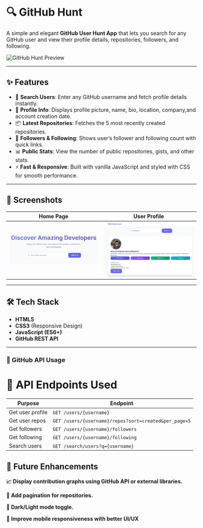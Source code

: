 # 🔍 GitHub Hunt

A simple and elegant **GitHub User Hunt App** that lets you search for any GitHub user and view their profile details, repositories, followers, and following.  

![GitHub Hunt Preview](./preview.png) <!-- Replace with your screenshot -->

---

## ✨ Features
- 🔎 **Search Users**: Enter any GitHub username and fetch profile details instantly.  
- 👤 **Profile Info**: Displays profile picture, name, bio, location, company,and account creation date.  
- 📦 **Latest Repositories**: Fetches the 5 most recently created repositories.  
- 👥 **Followers & Following**: Shows user’s follower and following count with quick links.  
- 📊 **Public Stats**: View the number of public repositories, gists, and other stats.  
- ⚡ **Fast & Responsive**: Built with vanilla JavaScript and styled with CSS for smooth performance.  

---

## 📸 Screenshots
| Home Page | User Profile |
|-----------|--------------|
| ![Home](./screenshots/home.png) | ![Profile](./screenshots/profile.png) |

---

## 🛠️ Tech Stack
- **HTML5**  
- **CSS3** (Responsive Design)  
- **JavaScript (ES6+)**  
- **GitHub REST API**  

---
### 🔑 GitHub API Usage

# 📡 API Endpoints Used

| Purpose            | Endpoint                                                      |
|--------------------|---------------------------------------------------------------|
| Get user profile   | `GET /users/{username}`                                       |
| Get user repos     | `GET /users/{username}/repos?sort=created&per_page=5`         |
| Get followers      | `GET /users/{username}/followers`                             |
| Get following      | `GET /users/{username}/following`                             |
| Search users       | `GET /search/users?q={username}`                              |

## 🌟 Future Enhancements

**📈 Display contribution graphs using GitHub API or external libraries.**

**🔖 Add pagination for repositories.**

**🌙 Dark/Light mode toggle.**

**📱 Improve mobile responsiveness with better UI/UX**